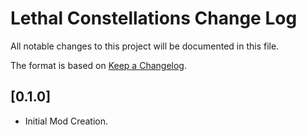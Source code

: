 # Lethal Constellations Change Log

All notable changes to this project will be documented in this file.
 
The format is based on [Keep a Changelog](http://keepachangelog.com/).
  
## [0.1.0]
 - Initial Mod Creation.